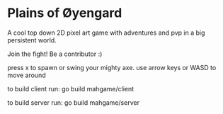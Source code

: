 # Plains of Øyengard

A cool top down 2D pixel art game with adventures and pvp in a big persistent world.

Join the fight! Be a contributor :)

press x to spawn or swing your mighty axe.
use arrow keys or WASD to move around

to build client run:
go build mahgame/client

to build server run:
go build mahgame/server
